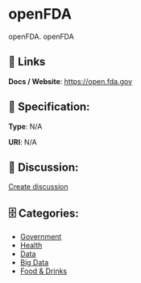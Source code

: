 # openFDA


openFDA. openFDA

##  🔗 Links
**Docs / Website**: https://open.fda.gov

## 🧬 Specification:
**Type**: N/A

**URI**: N/A

## 💬 Discussion:
[Create discussion](https://github.com/apis-list/apis-list/discussions/new)

## 🗄️ Categories:
- [Government](https://github.com/apis-list/apis-list#government)
- [Health](https://github.com/apis-list/apis-list#health)
- [Data](https://github.com/apis-list/apis-list#data)
- [Big Data](https://github.com/apis-list/apis-list#big-data)
- [Food & Drinks](https://github.com/apis-list/apis-list#food--drinks)



